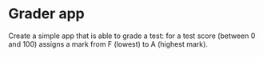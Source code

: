 # Grader app

Create a simple app that is able to grade a test: for a test score 
(between 0 and 100) assigns a mark from F (lowest) to A (highest mark).
